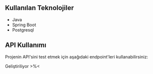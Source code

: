 

 ## Kullanılan Teknolojiler

- Java
- Spring Boot
- Postgresql

## API Kullanımı

Projenin API'sini test etmek için aşağıdaki endpoint'leri kullanabilirsiniz:

Geliştiriliyor >%<



